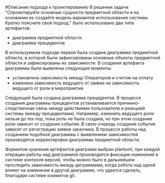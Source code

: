 #Описание подхода к проектированию
В решении задачи "Спроектируйте основные сущности предметной области и на основании
их создайте модель вариантов использования системы. Кратко поясните
свой подход." было использовано два типа артефактов:
- диаграмма предметной области
- диаграмма прецедентов

В используемом подходе первой была создана диаграмма предметной области, в которой были
зафиксированы основные объекты предметной области и зафиксированы их зависимости.
В создания артефакта диаграммы были выявлены следующие моменты:
- установлена зависимость между Оператором и счетом на оплату
- изменена зависимость ведущего от заявки на зависимость ведущего от роли в мероприятии

Следующей была создана диаграмма прецедентов. В процессе создания диаграммы прецедентов
устанавливается причинно-следственная связь между действиями пользователя и реакцией системы (между прецедентами). Например, изменить ведущего роли нельзя до тех пор, пока роль не была создана, но при этом создание роли зависит от создания события. В
свою очередь создания события зависит от регистрации заявки заказчика. В процессе
работы над созданием подобной диаграммы с выявлением зависимостей производятся
корректировки диаграммы предметной области.

Форматом хранения артефактов диаграмм выбран plantuml, при каждой итерации работы над
диаграммой производится фиксация изменений в системе контроля версий, чтобы можно было
в дальнейшем проследить зависимость между диграммами, когда работа над одной влияет на
изменения в другой диаграмме, что удается сделать, благодаря системе коммитов git.
